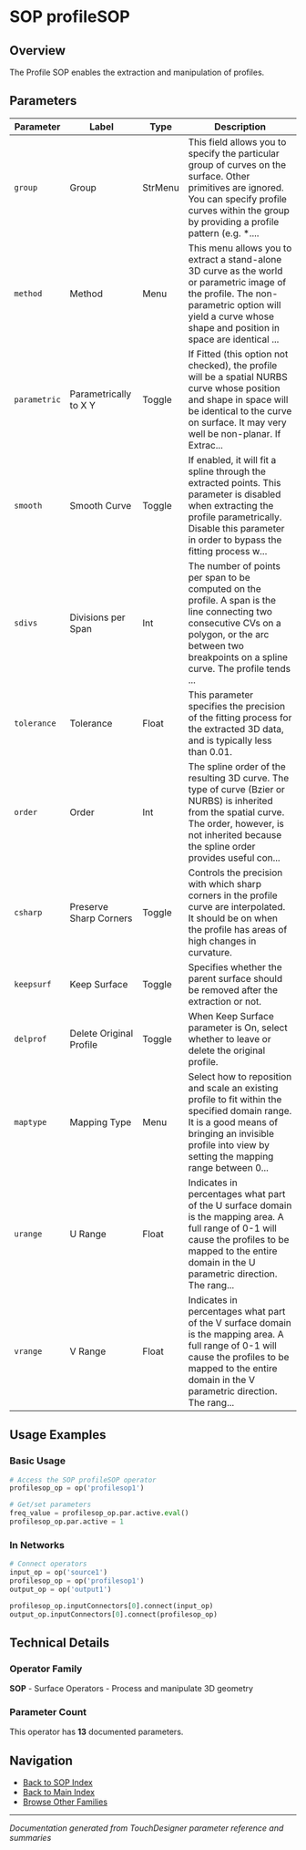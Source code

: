 # SOP profileSOP

## Overview

The Profile SOP enables the extraction and manipulation of profiles.

## Parameters

| Parameter | Label | Type | Description |
|-----------|-------|------|-------------|
| `group` | Group | StrMenu | This field allows you to specify the particular group of curves on the surface. Other primitives are ignored. You can specify profile curves within the group by providing a profile pattern (e.g. *.... |
| `method` | Method | Menu | This menu allows you to extract a stand-alone 3D curve as the world or parametric image of the profile. The non-parametric option will yield a curve whose shape and position in space are identical ... |
| `parametric` | Parametrically to X Y | Toggle | If Fitted (this option not checked), the profile will be a spatial NURBS curve whose position and shape in space will be identical to the curve on surface. It may very well be non-planar. If Extrac... |
| `smooth` | Smooth Curve | Toggle | If enabled, it will fit a spline through the extracted points. This parameter is disabled when extracting the profile parametrically. Disable this parameter in order to bypass the fitting process w... |
| `sdivs` | Divisions per Span | Int | The number of points per span to be computed on the profile. A span is the line connecting two consecutive CVs on a polygon, or the arc between two breakpoints on a spline curve. The profile tends ... |
| `tolerance` | Tolerance | Float | This parameter specifies the precision of the fitting process for the extracted 3D data, and is typically less than 0.01. |
| `order` | Order | Int | The spline order of the resulting 3D curve. The type of curve (Bzier or NURBS) is inherited from the spatial curve. The order, however, is not inherited because the spline order provides useful con... |
| `csharp` | Preserve Sharp Corners | Toggle | Controls the precision with which sharp corners in the profile curve are interpolated. It should be on when the profile has areas of high changes in curvature. |
| `keepsurf` | Keep Surface | Toggle | Specifies whether the parent surface should be removed after the extraction or not. |
| `delprof` | Delete Original Profile | Toggle | When Keep Surface parameter is On, select whether to leave or delete the original profile. |
| `maptype` | Mapping Type | Menu | Select how to reposition and scale an existing profile to fit within the specified domain range. It is a good means of bringing an invisible profile into view by setting the mapping range between 0... |
| `urange` | U Range | Float | Indicates in percentages what part of the U surface domain is the mapping area. A full range of 0-1 will cause the profiles to be mapped to the entire domain in the U parametric direction. The rang... |
| `vrange` | V Range | Float | Indicates in percentages what part of the V surface domain is the mapping area. A full range of 0-1 will cause the profiles to be mapped to the entire domain in the V parametric direction. The rang... |

## Usage Examples

### Basic Usage

```python
# Access the SOP profileSOP operator
profilesop_op = op('profilesop1')

# Get/set parameters
freq_value = profilesop_op.par.active.eval()
profilesop_op.par.active = 1
```

### In Networks

```python
# Connect operators
input_op = op('source1')
profilesop_op = op('profilesop1')
output_op = op('output1')

profilesop_op.inputConnectors[0].connect(input_op)
output_op.inputConnectors[0].connect(profilesop_op)
```

## Technical Details

### Operator Family

**SOP** - Surface Operators - Process and manipulate 3D geometry

### Parameter Count

This operator has **13** documented parameters.

## Navigation

- [Back to SOP Index](../SOP/SOP_INDEX.md)
- [Back to Main Index](../OPERATORS_INDEX.md)
- [Browse Other Families](../OPERATORS_INDEX.md#quick-navigation)

---
*Documentation generated from TouchDesigner parameter reference and summaries*
